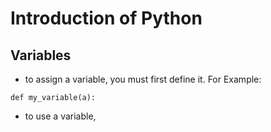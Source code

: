 # Introduction of Python

## Variables
  * to assign a variable, you must first define it. For Example:
```
def my_variable(a):
```
  * to use a variable, 
